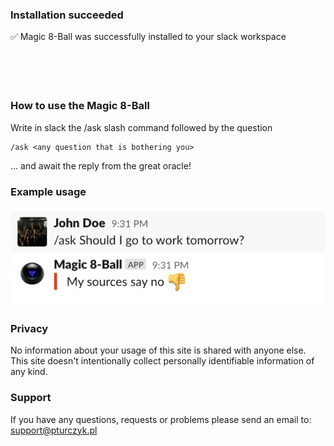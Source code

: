 ### Installation succeeded

✅ Magic 8-Ball was successfully installed to your slack workspace 
<br/>
<br/>
<br/>
<br/>
<br/>
[](#how-to-use-it)
### How to use the Magic 8-Ball

Write in slack the /ask slash command followed by the question
```
/ask <any question that is bothering you>
```
... and await the reply from the great oracle!

[](#example-usage)
### Example usage

![Screen](https://raw.githubusercontent.com/pturczyk/assets/eightball/imgs/screen.png)

[](#privacy)
### Privacy

No information about your usage of this site is shared with anyone else. This site doesn't intentionally collect personally identifiable information of any kind.

[](#support)
### Support
If you have any questions, requests or problems please send an email to: [support@pturczyk.pl](mailto:support@pturczyk.pl)
